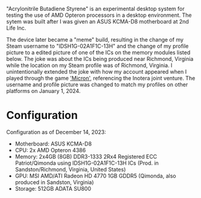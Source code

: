 "Acrylonitrile Butadiene Styrene" is an experimental desktop system for testing the use of AMD Opteron processors in a desktop environment. The sytem was built after I was given an ASUS KCMA-D8 motherboard at 2nd Life Inc.

The device later became a "meme" build, resulting in the change of my Steam username to "IDSH1G-02A1F1C-13H" and the change of my profile picture to a edited picture of one of the ICs on the memory modules listed below. The joke was about the ICs being produced near Richmond, Virginia while the location on my Steam profile was of Richmond, Virginia. I unintentionally extended the joke with how my account appeared when I played through the game ['Micron'](https://store.steampowered.com/app/290380/Micron/), referencing the Inotera joint venture. The username and profile picture was changed to match my profiles on other platforms on January 1, 2024.

# Configuration

Configuration as of December 14, 2023:

- Motherboard: ASUS KCMA-D8
- CPU: 2x AMD Opteron 4386
- Memory: 2x4GB (8GB) DDR3-1333 2Rx4 Registered ECC Patriot/Qimonda using IDSH1G-02A1F1C-13H ICs (Prod. in Sandston/Richmond, Virginia, United States)
- GPU: MSI AMD/ATI Radeon HD 4770 1GB GDDR5 (Qimonda, also produced in Sandston, Virginia)
- Storage: 512GB ADATA SU800